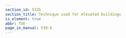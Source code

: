 ```yaml
---
section_id: 532b
section_title: Technique used for elevated buildings
is_element: true
abbr: TUE
page_in_manual: 530-6
---
```


